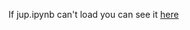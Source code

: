If jup.ipynb can't load you can see it [here](https://nbviewer.jupyter.org/github/CheenaT/game-theory--matrix-game/blob/task1-serebryakova-tursunaliev-sarjayev/submissions/task1/serebryakova-tursunaliev-sarjayev/jup.ipynb)

